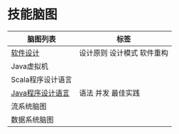 # 技能脑图
| 脑图列表 | 标签 |
| ------ | ----- |
| [软件设计](https://github.com/dongjiaqiang/SkillMindMap/blob/master/%E8%BD%AF%E4%BB%B6%E8%AE%BE%E8%AE%A1%E8%84%91%E5%9B%BE.md) | 设计原则 设计模式 软件重构 |
| Java虚拟机 |    |
| Scala程序设计语言 |   |
| [Java程序设计语言](https://github.com/dongjiaqiang/SkillMindMap/blob/master/Java%E8%AF%AD%E8%A8%80%E7%A8%8B%E5%BA%8F%E8%AE%BE%E8%AE%A1.md) | 语法 并发 最佳实践 |
| 流系统脑图 | |
| 数据系统脑图 | |
